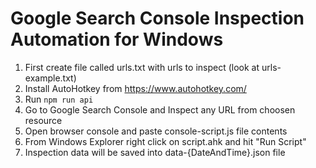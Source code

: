 # Google Search Console Inspection Automation for Windows

1. First create file called urls.txt with urls to inspect (look at urls-example.txt)
2. Install AutoHotkey from https://www.autohotkey.com/
3. Run `npm run api`
4. Go to Google Search Console and Inspect any URL from choosen resource
5. Open browser console and paste console-script.js file contents
6. From Windows Explorer right click on script.ahk and hit "Run Script"
7. Inspection data will be saved into data-{DateAndTime}.json file
